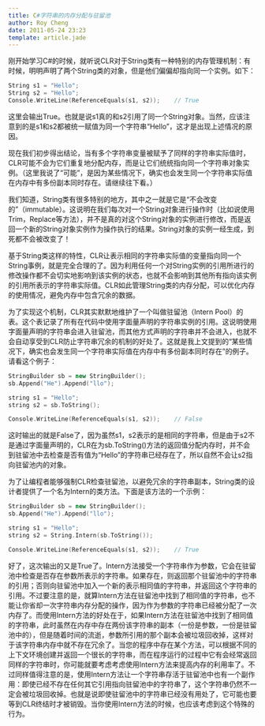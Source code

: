 ```yaml
---
title: C#字符串的内存分配与驻留池
author: Roy Cheng
date: 2011-05-24 23:23
template: article.jade
---
```


刚开始学习C#的时候，就听说CLR对于String类有一种特别的内存管理机制：有时候，明明声明了两个String类的对象，但是他们偏偏却指向同一个实例。如下：

``` C++
String s1 = "Hello";
String s2 = "Hello";
Console.WriteLine(ReferenceEquals(s1, s2));    // True    
```

这里会输出True。也就是说s1真的和s2引用了同一个String对象。当然，应该注意到的是s1和s2都被统一赋值为同一个字符串“Hello”，这才是出现上述情况的原因。

<span class="more"></span>

现在我们初步得出结论，当有多个字符串变量被赋予了同样的字符串实际值时，CLR可能不会为它们重复地分配内存，而是让它们统统指向同一个字符串对象实例。（这里我说了“可能”，是因为某些情况下，确实也会发生同一个字符串实际值在内存中有多份副本同时存在。请继续往下看。）

我们知道，String类有很多特别的地方，其中之一就是它是“不会改变的”（immutable）。这说明在我们每次对一个String对象进行操作时（比如说使用Trim，Replace等方法），并不是真的对这个String对象的实例进行修改，而是返回一个新的String对象实例作为操作执行的结果。String对象的实例一经生成，到死都不会被改变了！

基于String类这样的特性，CLR让表示相同的字符串实际值的变量指向同一个String事例，就是完全合理的了。因为利用任何一个对String实例的引用所进行的修改操作都不会切实地影响到该实例的状态，也就不会影响到其他所有指向该实例的引用所表示的字符串实际值。CLR如此管理String类的内存分配，可以优化内存的使用情况，避免内存中包含冗余的数据。

为了实现这个机制，CLR其实默默地维护了一个叫做驻留池（Intern Pool）的表。这个表记录了所有在代码中使用字面量声明的字符串实例的引用。这说明使用字面量声明的字符串会进入驻留池，而其他方式声明的字符串并不会进入，也就不会自动享受到CLR防止字符串冗余的机制的好处了。这就是我上文提到的“某些情况下，确实也会发生同一个字符串实际值在内存中有多份副本同时存在”的例子。请看这个例子：

``` C++
StringBuilder sb = new StringBuilder();
sb.Append("He").Append("llo");

string s1 = "Hello";
string s2 = sb.ToString();

Console.WriteLine(ReferenceEquals(s1, s2));    // False  
``` 

这时输出的就是False了，因为虽然s1，s2表示的是相同的字符串，但是由于s2不是通过字面量声明的，CLR在为sb.ToString()方法的返回值分配内存时，并不会到驻留池中去检查是否有值为“Hello”的字符串已经存在了，所以自然不会让s2指向驻留池内的对象。

为了让编程者能够强制CLR检查驻留池，以避免冗余的字符串副本，String类的设计者提供了一个名为Intern的类方法。下面是该方法的一个示例：

``` C++
StringBuilder sb = new StringBuilder();
sb.Append("He").Append("llo");

string s1 = "Hello";
string s2 = String.Intern(sb.ToString());

Console.WriteLine(ReferenceEquals(s1, s2));    // True 
``` 
  
好了，这次输出的又是True了。Intern方法接受一个字符串作为参数，它会在驻留池中检查是否存在参数所表示的字符串。如果存在，则返回那个驻留池中的字符串的引用；否则向驻留池中加入一个新的表示相同值的字符串，并返回这个字符串的引用。不过要注意的是，就算Intern方法在驻留池中找到了相同值的字符串，也不能让你省却一次字符串内存分配的操作，因为作为参数的字符串已经被分配了一次内存了。而使用Intern方法的好处在于，如果Intern方法在驻留池中找到了相同值的字符串，此时虽然在内存中存在两份该字符串的副本（一份是参数，一份是驻留池中的），但是随着时间的流逝，参数所引用的那个副本会被垃圾回收掉，这样对于该字符串内存中就不存在冗余了。当您的程序中存在某个方法，可以根据不同的上下文环境创建并返回一个很长的字符串，而在程序运行的过程中它有会经常返回同样的字符串时，你可能就要考虑考虑使用Intern方法来提高内存的利用率了。不过同样值得注意的是，使用Intern方法让一个字符串存活于驻留池中也有一个副作用：即使已经不存在任何其它引用指向驻留池中的字符串了，这个字符串仍然不一定会被垃圾回收掉。也就是说即使驻留池中的字符串已经没有用处了，它可能也要等到CLR终结时才被销毁。当你使用Intern方法的时候，也应该考虑到这个特殊的行为。